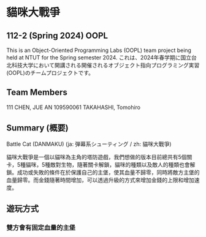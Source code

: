 # 貓咪大戰爭
## 112-2 (Spring 2024) OOPL
This is an Object-Oriented Programming Labs (OOPL) team project being held at NTUT for the Spring semester 2024.
これは、2024年春学期に国立台北科技大学において開講される開催されるオブジェクト指向プログラミング実習(OOPL)のチームプロジェクトです。
## Team Members
111 CHEN, JUE AN 
109590061 TAKAHASHI, Tomohiro
## Summary (概要)
Battle Cat (DANMAKU) (ja: 弾幕系シューティング / zh: 貓咪大戰爭)



貓咪大戰爭是一個以貓咪為主角的塔防遊戲，我們想做的版本目前總共有5個關卡，5種貓咪，5種敵對生物，隨著關卡解鎖，貓咪的種類以及敵人的種類也會解鎖。成功或失敗的條件在於保護自己的主堡，使其血量不歸零，同時將敵方主堡的血量歸零。而金錢隨著時間增加，可以透過升級的方式來增加金錢的上限和增加速度。

## 遊玩方式
### 雙方會有固定血量的主堡


